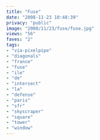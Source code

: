 ```yaml
---
title: "Fuse"
date: "2008-11-23 10:48:39"
privacy: "public"
image: "2008/11/23/fuse/fuse.jpg"
views: "56"
faves: "2"
tags:
- "via-pixelpipe"
- "diagonals"
- "france"
- "fuse"
- "ile"
- "de"
- "intersect"
- "la"
- "defense"
- "paris"
- "sfr"
- "skyscraper"
- "square"
- "tower"
- "window"
---
```

<a href="/photos/2008/11/23/fuse"></a>
